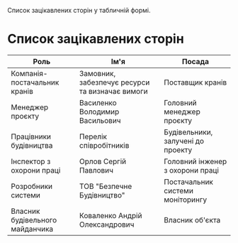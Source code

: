 Список зацікавлених сторін у табличній формі.

# Список зацікавлених сторін

| Роль                           | Ім'я                                              | Посада        |
|--------------------------------|---------------------------------------------------|---------------|
| Компанія-постачальник кранів   | Замовник, забезпечує ресурси та визначає вимоги   |Поставщик кранів|
| Менеджер проєкту	             | Василенко Володимир Васильович                    | Головний менеджер проєкту|
| Працівники будівництва         | Перелік співробітників	                         |Будівельники, залучені до проекту|
| Інспектор з охорони праці      | Орлов Сергій Павлович	                         | Головний інженер з охорони праці|
| Розробники системи             | ТОВ "Безпечне Будівництво"                        | Постачальник системи моніторингу|
| Власник будівельного майданчика| Коваленко Андрій Олександрович	                 | Власник об'єкта|
